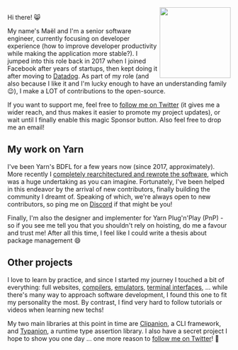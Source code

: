 <img align="right" height="160" src="https://user-images.githubusercontent.com/1037931/87014534-92e21280-c1cc-11ea-9675-5f2c0f3c287f.png"/>

Hi there! 😸

My name's Maël and I'm a senior software engineer, currently focusing on developer experience (how to improve developer productivity while making the application more stable?). I jumped into this role back in 2017 when I joined Facebook after years of startups, then kept doing it after moving to [Datadog](https://www.datadoghq.com/). As part of my role (and also because I like it and I'm lucky enough to have an understanding family 😉), I make a LOT of contributions to the open-source.

If you want to support me, feel free to [follow me on Twitter](https://twitter.com/arcanis) (it gives me a wider reach, and thus makes it easier to promote my project updates), or wait until I finally enable this magic Sponsor button. Also feel free to drop me an email!

## My work on Yarn

I've been Yarn's BDFL for a few years now (since 2017, approximately). More recently I [completely rearchitectured and rewrote the software](https://dev.to/arcanis/introducing-yarn-2-4eh1), which was a huge undertaking as you can imagine. Fortunately, I've been helped in this endeavor by the arrival of new contributors, finally building the community I dreamt of. Speaking of which, we're always open to new contributors, so ping me on [Discord](https://discord.com/invite/yarnpkg) if that might be you!

Finally, I'm also the designer and implementer for Yarn Plug'n'Play (PnP) - so if you see me tell you that you shouldn't rely on hoisting, do me a favour and trust me! After all this time, I feel like I could write a thesis about package management 😄

## Other projects

I love to learn by practice, and since I started my journey I touched a bit of everything: full websites, [compilers](https://github.com/castel/), [emulators](http://arcanis.github.io/pokelib/example/), [terminal interfaces](https://github.com/manaflair/mylittledom), ... while there's many way to approach software development, I found this one to fit my personality the most. By contrast, I find very hard to follow tutorials or videos when learning new techs!

My two main libraries at this point in time are [Clipanion](https://github.com/arcanis/clipanion), a CLI framework, and [Typanion](https://github.com/arcanis/typanion), a runtime type assertion library. I also have a secret project I hope to show you one day ... one more reason to [follow me on Twitter](https://twitter.com/arcanis)! 💫
